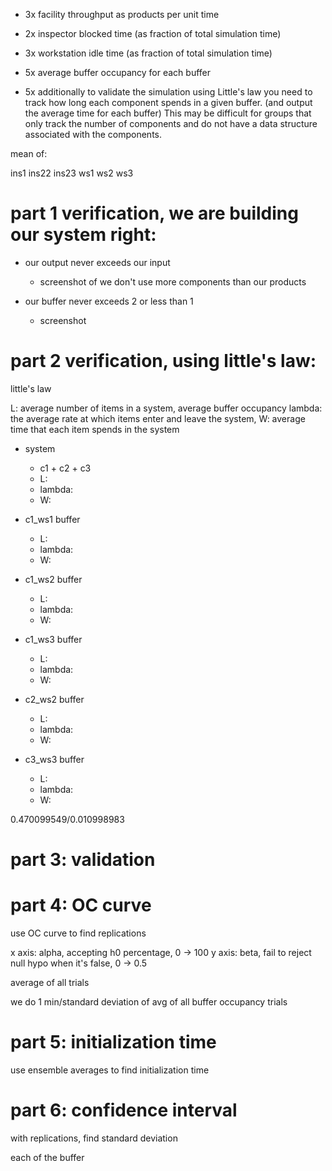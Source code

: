 -   3x facility throughput as products per unit time

-   2x inspector blocked time (as fraction of total simulation time)

-   3x workstation idle time (as fraction of total simulation time)

-   5x average buffer occupancy for each buffer

-   5x additionally to validate the simulation using Little's law you need to track how long each component spends in a given buffer. (and output the average time for each buffer) This may be difficult for groups that only track the number of components and do not have a data structure associated with the components.

mean of:

ins1
ins22
ins23
ws1
ws2
ws3

# part 1 verification, we are building our system right:

-   our output never exceeds our input

    -   screenshot of we don't use more components than our products

-   our buffer never exceeds 2 or less than 1

    -   screenshot

# part 2 verification, using little's law:

little's law

L: average number of items in a system, average buffer occupancy
lambda: the average rate at which items enter and leave the system,
W: average time that each item spends in the system

-   system

    -   c1 + c2 + c3
    -   L:
    -   lambda:
    -   W:

-   c1_ws1 buffer

    -   L:
    -   lambda:
    -   W:

-   c1_ws2 buffer

    -   L:
    -   lambda:
    -   W:

-   c1_ws3 buffer

    -   L:
    -   lambda:
    -   W:

-   c2_ws2 buffer

    -   L:
    -   lambda:
    -   W:

-   c3_ws3 buffer

    -   L:
    -   lambda:
    -   W:

0.470099549/0.010998983

# part 3: validation

# part 4: OC curve

use OC curve to find replications

x axis: alpha, accepting h0 percentage, 0 -> 100
y axis: beta, fail to reject null hypo when it's false, 0 -> 0.5

average of all trials

we do 1 min/standard deviation of avg of all buffer occupancy trials

# part 5: initialization time

use ensemble averages to find initialization time

# part 6: confidence interval

with replications, find standard deviation

each of the buffer
